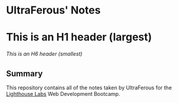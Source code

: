# UltraFerous' Notes

# This is an H1 header (largest)
###### This is an H6 header (smallest)

## Summary 
This repository contains all of the notes taken by UltraFerous for the [Lighthouse Labs](https://www.lighthouselabs.ca/) Web Development Bootcamp.

